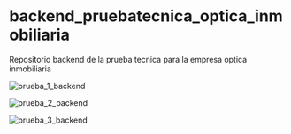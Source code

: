 
# backend_pruebatecnica_optica_inmobiliaria
Repositorio backend de la prueba tecnica para la empresa optica inmobiliaria


![prueba_1_backend](https://github.com/StefanoZevallos/backend_pruebatecnica_optica_inmobiliaria/assets/107054283/744337ad-4d84-4abf-8c91-279f8a141df1)

![prueba_2_backend](https://github.com/StefanoZevallos/backend_pruebatecnica_optica_inmobiliaria/assets/107054283/d63854e2-a49c-4ec5-adf1-bfec8d4f3191)

![prueba_3_backend](https://github.com/StefanoZevallos/backend_pruebatecnica_optica_inmobiliaria/assets/107054283/7adafb1c-2173-463e-b831-a18a30910b6f)
